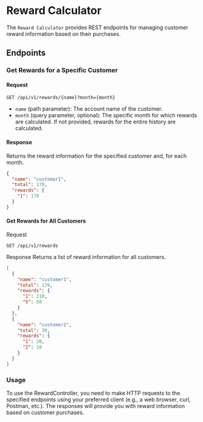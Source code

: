 # Reward Calculator

The `Reward Calculator` provides REST endpoints for managing customer reward information based on their purchases.

## Endpoints

### Get Rewards for a Specific Customer

#### Request

```http
GET /api/v1/rewards/{name}?month={month}
```

- `name` (path parameter): The account name of the customer.
- `month` (query parameter, optional): The specific month for which rewards are calculated. If not provided, rewards for the entire history are calculated.

#### Response

Returns the reward information for the specified customer and, for each month.

```json
{
  "name": "customer1",
  "total": 170,
  "rewards": {
    "1": 170
  }
}
```
#### Get Rewards for All Customers
Request

```http request
GET /api/v1/rewards
```
Response
Returns a list of reward information for all customers.
```json
[
  {
    "name": "customer1",
    "total": 170,
    "rewards": {
      "1": 110,
      "5": 60
    }
  },
  {
    "name": "customer2",
    "total": 30,
    "rewards": {
      "1": 20,
      "2": 10
    }
  }
]

```

### Usage
To use the RewardController, you need to make HTTP requests to the specified endpoints using your preferred client (e.g., a web browser, curl, Postman, etc.). The responses will provide you with reward information based on customer purchases.

